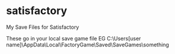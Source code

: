 # satisfactory
My Save Files for Satisfactory

These go in your local save game file EG
C:\Users\[user name]\AppData\Local\FactoryGame\Saved\SaveGames\something
